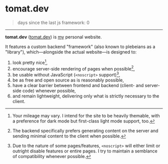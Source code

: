 # tomat.dev

> days since the last js framework: 0

---

**tomat.dev** ([tomat.dev](https://tomat.dev)) is [my](https://github.com/steviegt6) personal website.

It features a custom backend "framework" (also known to plebeians as a "library"), which—alongside the actual website—is designed to:

1. look pretty nice[^1],
2. encourage server-side rendering of pages when possible[^2],
3. be usable without JavaScript (`<noscript>` support)[^3],
4. be as free and open source as is reasonably possible,
5. have a clear barrier between frontend and backend (client- and server-side code) whenever possible,
6. and remain lightweight, delivering only what is strictly necessary to the client.

[^1]: Your mileage may vary. I intend for the site to be heavily themable, with a preference for dark mode but first-class light mode support, too.
[^2]: The backend specifically prefers generating content on the server and sending minimal content to the client when possible.
[^3]: Due to the nature of some pages/features, `<noscript>` will either limit or outright disable features or entire pages. I try to maintain a semblance of compatibility whenever possible.
